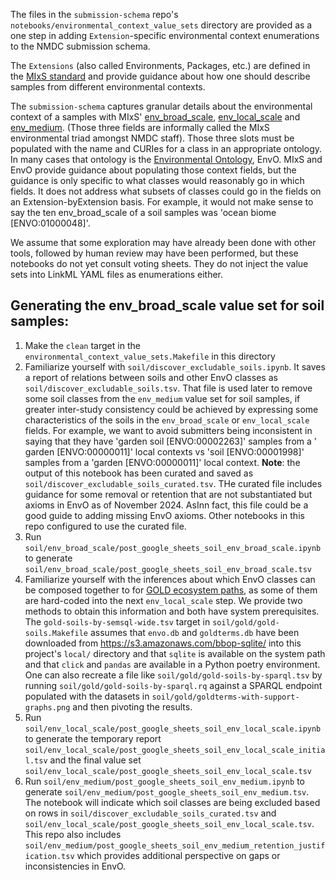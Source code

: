 The files in the `submission-schema` repo's `notebooks/environmental_context_value_sets` directory are
provided as a one step in adding `Extension`-specific environmental context enumerations to the NMDC submission schema.

The `Extensions` (also called Environments, Packages, etc.) are defined in
the [MIxS standard](https://genomicsstandardsconsortium.github.io/mixs/#extensions) and provide guidance about how one
should describe samples from different environmental contexts.

The `submission-schema` captures granular details about the environmental context of a samples with MIxS'
[env_broad_scale](https://genomicsstandardsconsortium.github.io/mixs/0000012/), [env_local_scale](https://genomicsstandardsconsortium.github.io/mixs/0000013/)
and [env_medium](https://genomicsstandardsconsortium.github.io/mixs/0000014/). (Those three fields are informally called
the MIxS environmental triad amongst NMDC staff). Those three slots must be populated with
the name and CURIes for a class in an appropriate ontology. In many cases that ontology is
the [Environmental Ontology](https://environmentontology.org/), EnvO. MIxS and EnvO provide guidance about populating
those context fields, but the guidance is only specific to what classes would reasonably go in which fields. It does not
address what subsets of classes could go in the fields on an Extension-byExtension basis. For example, it would not make
sense to say the ten env_broad_scale of a soil samples was 'ocean biome [ENVO:01000048]'.

We assume that some exploration may have already been done with other tools, followed by human review may have been
performed, but these notebooks do not yet consult voting sheets. They do not inject the value sets into LinkML YAML
files as enumerations either.

## Generating the env_broad_scale value set for soil samples:

1. Make the `clean` target in the `environmental_context_value_sets.Makefile` in this directory
2. Familiarize yourself with `soil/discover_excludable_soils.ipynb`. It saves a report of relations between soils and
   other EnvO classes as `soil/discover_excludable_soils.tsv`. That file is used later to remove some soil classes
   from the `env_medium` value set for soil samples, if greater inter-study consistency could be achieved by expressing
   some characteristics of the soils in the `env_broad_scale` or `env_local_scale` fields. For example, we want to avoid
   submitters being inconsistent in saying that they have 'garden soil [ENVO:00002263]' samples from a '
   garden [ENVO:00000011]' local contexts vs 'soil [ENVO:00001998]' samples from a 'garden [ENVO:00000011]' local
   context. **Note**: the output of this notebook has been curated and saved as
   `soil/discover_excludable_soils_curated.tsv`. THe curated file includes guidance for some removal or retention that
   are not substantiated but axioms in EnvO as of November 2024. AsInn fact, this file could be a good guide to adding
   missing EnvO axioms. Other notebooks in this repo configured to use the curated file.
3. Run `soil/env_broad_scale/post_google_sheets_soil_env_broad_scale.ipynb` to generate
   `soil/env_broad_scale/post_google_sheets_soil_env_broad_scale.tsv`
4. Familiarize yourself with the inferences about which EnvO classes can be composed together to
   for [GOLD ecosystem paths](https://gold.jgi.doe.gov/ecosystem_classification), as some of them are hard-coded into
   the next `env_local_scale` step. We provide two methods to obtain this
   information and both have system prerequisites. The `gold-soils-by-semsql-wide.tsv` target in
   `soil/gold/gold-soils.Makefile` assumes that `envo.db` and `goldterms.db` have been downloaded
   from https://s3.amazonaws.com/bbop-sqlite/ into this
   project's `local/` directory and that `sqlite` is available on the system path and that `click` and `pandas` are
   available in a Python poetry environment. One can also recreate a file like `soil/gold/gold-soils-by-sparql.tsv` by
   running `soil/gold/gold-soils-by-sparql.rq` against a SPARQL endpoint populated with the datasets in
   `soil/gold/goldterms-with-support-graphs.png` and then pivoting the results.
5. Run `soil/env_local_scale/post_google_sheets_soil_env_local_scale.ipynb` to generate
   the temporary report `soil/env_local_scale/post_google_sheets_soil_env_local_scale_initial.tsv`
   and the final value set `soil/env_local_scale/post_google_sheets_soil_env_local_scale.tsv`
6. Run `soil/env_medium/post_google_sheets_soil_env_medium.ipynb` to generate
   `soil/env_medium/post_google_sheets_soil_env_medium.tsv`. The notebook will indicate which soil classes are being
   excluded based on rows in `soil/discover_excludable_soils_curated.tsv` and
   `soil/env_local_scale/post_google_sheets_soil_env_local_scale.tsv`. This repo also includes
   `soil/env_medium/post_google_sheets_soil_env_medium_retention_justification.tsv` which provides additional
   perspective on gaps or inconsistencies in EnvO.

